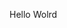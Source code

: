 Hello Wolrd
































































































































































































































































































































































































































































































































































































































































































































































































































































































































































































































































































































































































































































































































































































































































































































































































































































































































































































































































































































































































































































































































































































































































































































































































































































